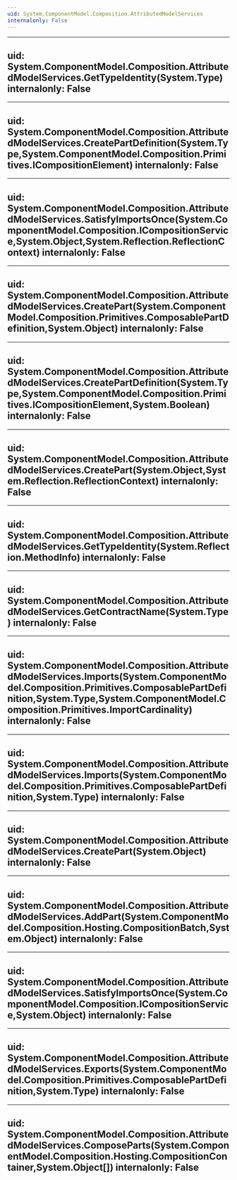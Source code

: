```yaml
---
uid: System.ComponentModel.Composition.AttributedModelServices
internalonly: False
---
```


---
uid: System.ComponentModel.Composition.AttributedModelServices.GetTypeIdentity(System.Type)
internalonly: False
---

---
uid: System.ComponentModel.Composition.AttributedModelServices.CreatePartDefinition(System.Type,System.ComponentModel.Composition.Primitives.ICompositionElement)
internalonly: False
---

---
uid: System.ComponentModel.Composition.AttributedModelServices.SatisfyImportsOnce(System.ComponentModel.Composition.ICompositionService,System.Object,System.Reflection.ReflectionContext)
internalonly: False
---

---
uid: System.ComponentModel.Composition.AttributedModelServices.CreatePart(System.ComponentModel.Composition.Primitives.ComposablePartDefinition,System.Object)
internalonly: False
---

---
uid: System.ComponentModel.Composition.AttributedModelServices.CreatePartDefinition(System.Type,System.ComponentModel.Composition.Primitives.ICompositionElement,System.Boolean)
internalonly: False
---

---
uid: System.ComponentModel.Composition.AttributedModelServices.CreatePart(System.Object,System.Reflection.ReflectionContext)
internalonly: False
---

---
uid: System.ComponentModel.Composition.AttributedModelServices.GetTypeIdentity(System.Reflection.MethodInfo)
internalonly: False
---

---
uid: System.ComponentModel.Composition.AttributedModelServices.GetContractName(System.Type)
internalonly: False
---

---
uid: System.ComponentModel.Composition.AttributedModelServices.Imports(System.ComponentModel.Composition.Primitives.ComposablePartDefinition,System.Type,System.ComponentModel.Composition.Primitives.ImportCardinality)
internalonly: False
---

---
uid: System.ComponentModel.Composition.AttributedModelServices.Imports(System.ComponentModel.Composition.Primitives.ComposablePartDefinition,System.Type)
internalonly: False
---

---
uid: System.ComponentModel.Composition.AttributedModelServices.CreatePart(System.Object)
internalonly: False
---

---
uid: System.ComponentModel.Composition.AttributedModelServices.AddPart(System.ComponentModel.Composition.Hosting.CompositionBatch,System.Object)
internalonly: False
---

---
uid: System.ComponentModel.Composition.AttributedModelServices.SatisfyImportsOnce(System.ComponentModel.Composition.ICompositionService,System.Object)
internalonly: False
---

---
uid: System.ComponentModel.Composition.AttributedModelServices.Exports(System.ComponentModel.Composition.Primitives.ComposablePartDefinition,System.Type)
internalonly: False
---

---
uid: System.ComponentModel.Composition.AttributedModelServices.ComposeParts(System.ComponentModel.Composition.Hosting.CompositionContainer,System.Object[])
internalonly: False
---
